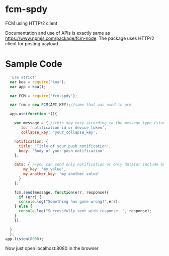# fcm-spdy
FCM using HTTP/2 client

Documentation and use of APIs is exactly same as https://www.npmjs.com/package/fcm-node.
The package uses HTTP/2 client for posting payload.

# Sample Code
```js
  'use strict'
  var koa = require('koa');
  var app = koa();

  var FCM = require('fcm-spdy');

  var fcm = new FCM(API_KEY);//same that was used in gcm

  app.use(function *(){

    var message = { //this may vary according to the message type (single recipient, multicast, topic, et cetera)
       to: 'notification id or device token',
       collapse_key: 'your_collapse_key',

    notification: {
      title: 'Title of your push notification',
      body: 'Body of your push notification'
    },

    data: { //you can send only notification or only data(or include both)
        my_key: 'my value',
        my_another_key: 'my another value'
      }
    };

    fcm.send(message, function(err, response){
      if (err) {
      console.log("Something has gone wrong!",err);
    } else {
      console.log("Successfully sent with response: ", response);
    }
    });

  }
  );
app.listen(8000);
```
Now just open localhost:8080 in the browser
